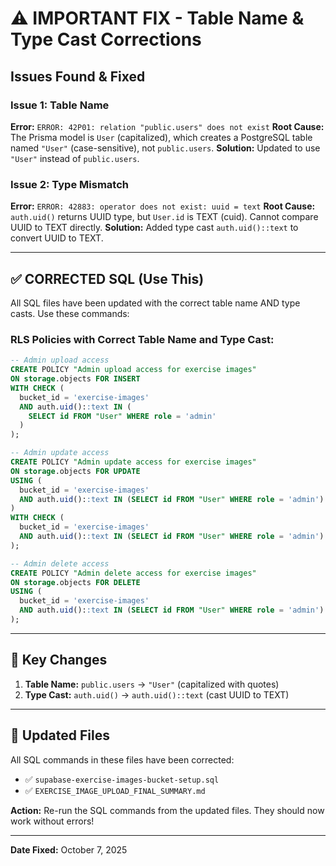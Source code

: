 # ⚠️ IMPORTANT FIX - Table Name & Type Cast Corrections

## Issues Found & Fixed

### Issue 1: Table Name
**Error:** `ERROR: 42P01: relation "public.users" does not exist`
**Root Cause:** The Prisma model is `User` (capitalized), which creates a PostgreSQL table named `"User"` (case-sensitive), not `public.users`.
**Solution:** Updated to use `"User"` instead of `public.users`.

### Issue 2: Type Mismatch
**Error:** `ERROR: 42883: operator does not exist: uuid = text`
**Root Cause:** `auth.uid()` returns UUID type, but `User.id` is TEXT (cuid). Cannot compare UUID to TEXT directly.
**Solution:** Added type cast `auth.uid()::text` to convert UUID to TEXT.

---

## ✅ CORRECTED SQL (Use This)

All SQL files have been updated with the correct table name AND type casts. Use these commands:

### **RLS Policies with Correct Table Name and Type Cast:**

```sql
-- Admin upload access
CREATE POLICY "Admin upload access for exercise images"
ON storage.objects FOR INSERT
WITH CHECK (
  bucket_id = 'exercise-images' 
  AND auth.uid()::text IN (
    SELECT id FROM "User" WHERE role = 'admin'
  )
);

-- Admin update access
CREATE POLICY "Admin update access for exercise images"
ON storage.objects FOR UPDATE
USING (
  bucket_id = 'exercise-images'
  AND auth.uid()::text IN (SELECT id FROM "User" WHERE role = 'admin')
)
WITH CHECK (
  bucket_id = 'exercise-images'
  AND auth.uid()::text IN (SELECT id FROM "User" WHERE role = 'admin')
);

-- Admin delete access
CREATE POLICY "Admin delete access for exercise images"
ON storage.objects FOR DELETE
USING (
  bucket_id = 'exercise-images'
  AND auth.uid()::text IN (SELECT id FROM "User" WHERE role = 'admin')
);
```

---

## 📝 Key Changes

1. **Table Name:** `public.users` → `"User"` (capitalized with quotes)
2. **Type Cast:** `auth.uid()` → `auth.uid()::text` (cast UUID to TEXT)

---

## 📝 Updated Files

All SQL commands in these files have been corrected:
- ✅ `supabase-exercise-images-bucket-setup.sql`
- ✅ `EXERCISE_IMAGE_UPLOAD_FINAL_SUMMARY.md`

**Action:** Re-run the SQL commands from the updated files. They should now work without errors!

---

**Date Fixed:** October 7, 2025
